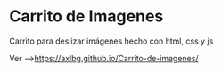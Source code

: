 # Carrito de Imagenes

Carrito para deslizar imágenes hecho con html, css y js

Ver -->https://axlbg.github.io/Carrito-de-imagenes/
